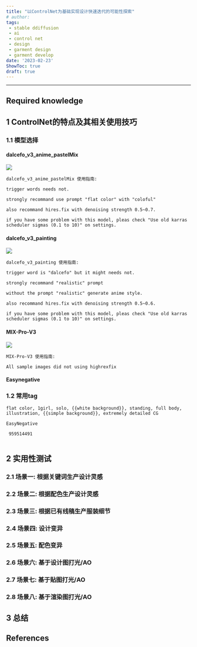 ```yaml
---
title: "以ControlNet为基础实现设计快速迭代的可能性探索"
# author: 
tags:
 - stable ddiffusion
 - ai
 - control net
 - design
 - garment design
 - garment develop
date: '2023-02-23'
ShowToc: true
draft: true
---
```


<!--more-->

---

## Required knowledge

## 1 ControlNet的特点及其相关使用技巧

### 1.1 模型选择

#### dalcefo_v3_anime_pastelMix

![](Pasted%20image%2020230223225307.png)
```
dalcefo_v3_anime_pastelMix 使用指南:

trigger words needs not.

strongly recommand use prompt "flat color" with "coloful"

also recommand hires.fix with denoising strength 0.5~0.7.

if you have some problem with this model, pleas check "Use old karras scheduler sigmas (0.1 to 10)" on settings.
```

#### dalcefo_v3_painting

![](Pasted%20image%2020230223225335.png)
```
dalcefo_v3_painting 使用指南:

trigger word is "dalcefo" but it might needs not.

strongly recommand "realistic" prompt

without the prompt "realistic" generate anime style.

also recommand hires.fix with denoising strength 0.5~0.6.

if you have some problem with this model, pleas check "Use old karras scheduler sigmas (0.1 to 10)" on settings.
```

#### MIX-Pro-V3
![](Pasted%20image%2020230223225947.png)
```
MIX-Pro-V3 使用指南:

All sample images did not using highrexfix
```

#### Easynegative



### 1.2 常用tag
```
flat color, 1girl, solo, {{white background}}, standing, full body, illustration, {{simple background}}, extremely detailed CG

EasyNegative
```

```
 959514491
 
```
## 2 实用性测试

### 2.1 场景一: 根据关键词生产设计灵感

### 2.2 场景二: 根据配色生产设计灵感

### 2.3 场景三: 根据已有线稿生产服装细节

### 2.4 场景四: 设计变异

### 2.5 场景五: 配色变异

### 2.6 场景六: 基于设计图打光/AO

### 2.7 场景七: 基于贴图打光/AO

### 2.8 场景八: 基于渲染图打光/AO

## 3 总结

## References